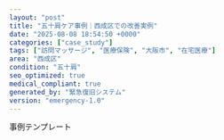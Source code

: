 ```yaml
---
layout: "post"
title: "五十肩ケア事例｜西成区での改善実例"
date: "2025-08-08 18:54:50 +0000"
categories: ["case_study"]
tags: ["訪問マッサージ", "医療保険", "大阪市", "在宅医療"]
area: "西成区"
condition: "五十肩"
seo_optimized: true
medical_compliant: true
generated_by: "緊急復旧システム"
version: "emergency-1.0"
---
```


事例テンプレート
